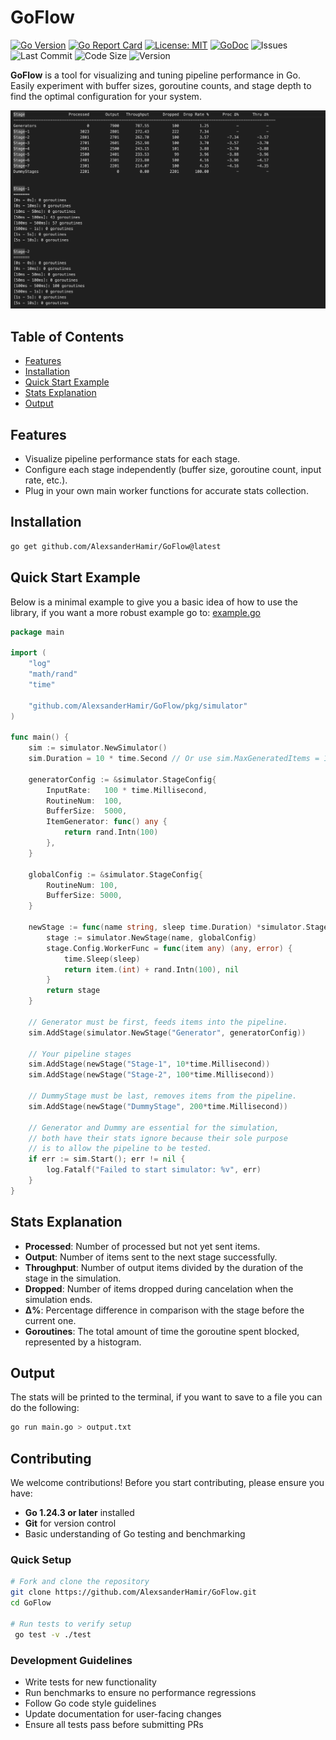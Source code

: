 # GoFlow

[![Go Version](https://img.shields.io/badge/Go-1.24%2B-blue)](https://golang.org)
[![Go Report Card](https://goreportcard.com/badge/github.com/AlexsanderHamir/GoFlow)](https://goreportcard.com/report/github.com/AlexsanderHamir/GoFlow)
[![License: MIT](https://img.shields.io/badge/License-MIT-yellow.svg)](https://opensource.org/licenses/MIT)
[![GoDoc](https://godoc.org/github.com/AlexsanderHamir/GoFlow?status.svg)](https://godoc.org/github.com/AlexsanderHamir/GoFlow/pkg/simulator)
![Issues](https://img.shields.io/github/issues/AlexsanderHamir/GoFlow)
![Last Commit](https://img.shields.io/github/last-commit/AlexsanderHamir/GoFlow)
![Code Size](https://img.shields.io/github/languages/code-size/AlexsanderHamir/GoFlow)
![Version](https://img.shields.io/github/v/tag/AlexsanderHamir/GoFlow?sort=semver)

**GoFlow** is a tool for visualizing and tuning pipeline performance in Go. Easily experiment with buffer sizes, goroutine counts, and stage depth to find the optimal configuration for your system.

![Example Pipeline Visualization](example.png)

## Table of Contents

- [Features](#features)
- [Installation](#installation)
- [Quick Start Example](#quick-start-example)
- [Stats Explanation](#stats-explanation)
- [Output](#output)

## Features

- Visualize pipeline performance stats for each stage.
- Configure each stage independently (buffer size, goroutine count, input rate, etc.).
- Plug in your own main worker functions for accurate stats collection.

## Installation

```sh
go get github.com/AlexsanderHamir/GoFlow@latest
```

## Quick Start Example

Below is a minimal example to give you a basic idea of how to use the library, if you want a more robust example go to: [example.go](code_example/example.go)

```go
package main

import (
	"log"
	"math/rand"
	"time"

	"github.com/AlexsanderHamir/GoFlow/pkg/simulator"
)

func main() {
	sim := simulator.NewSimulator()
	sim.Duration = 10 * time.Second // Or use sim.MaxGeneratedItems = 10000

	generatorConfig := &simulator.StageConfig{
		InputRate:   100 * time.Millisecond,
		RoutineNum:  100,
		BufferSize:  5000,
		ItemGenerator: func() any {
			return rand.Intn(100)
		},
	}

	globalConfig := &simulator.StageConfig{
		RoutineNum: 100,
		BufferSize: 5000,
	}

	newStage := func(name string, sleep time.Duration) *simulator.Stage {
		stage := simulator.NewStage(name, globalConfig)
		stage.Config.WorkerFunc = func(item any) (any, error) {
			time.Sleep(sleep)
			return item.(int) + rand.Intn(100), nil
		}
		return stage
	}

	// Generator must be first, feeds items into the pipeline.
	sim.AddStage(simulator.NewStage("Generator", generatorConfig))

	// Your pipeline stages
	sim.AddStage(newStage("Stage-1", 10*time.Millisecond))
	sim.AddStage(newStage("Stage-2", 100*time.Millisecond))

	// DummyStage must be last, removes items from the pipeline.
	sim.AddStage(newStage("DummyStage", 200*time.Millisecond))

	// Generator and Dummy are essential for the simulation,
	// both have their stats ignore because their sole purpose
	// is to allow the pipeline to be tested.
	if err := sim.Start(); err != nil {
		log.Fatalf("Failed to start simulator: %v", err)
	}
}
```

## Stats Explanation

- **Processed**: Number of processed but not yet sent items.
- **Output**: Number of items sent to the next stage successfully.
- **Throughput**: Number of output items divided by the duration of the stage in the simulation.
- **Dropped**: Number of items dropped during cancelation when the simulation ends.
- **Δ%**: Percentage difference in comparison with the stage before the current one.
- **Goroutines**: The total amount of time the goroutine spent blocked, represented by a histogram.

## Output

The stats will be printed to the terminal, if you want to save to a file you can do the following:

```bash
go run main.go > output.txt
```

## Contributing

We welcome contributions! Before you start contributing, please ensure you have:

- **Go 1.24.3 or later** installed
- **Git** for version control
- Basic understanding of Go testing and benchmarking

### Quick Setup

```bash
# Fork and clone the repository
git clone https://github.com/AlexsanderHamir/GoFlow.git
cd GoFlow

# Run tests to verify setup
 go test -v ./test 
```

### Development Guidelines

- Write tests for new functionality
- Run benchmarks to ensure no performance regressions
- Follow Go code style guidelines
- Update documentation for user-facing changes
- Ensure all tests pass before submitting PRs
